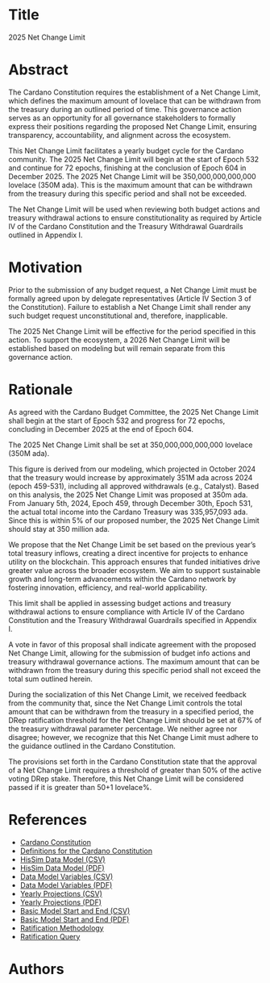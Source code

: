 # Title

2025 Net Change Limit

# Abstract

The Cardano Constitution requires the establishment of a Net Change Limit, which defines the maximum amount of lovelace that can be withdrawn from the treasury during an outlined period of time. This governance action serves as an opportunity for all governance stakeholders to formally express their positions regarding the proposed Net Change Limit, ensuring transparency, accountability, and alignment across the ecosystem.

This Net Change Limit facilitates a yearly budget cycle for the Cardano community. The 2025 Net Change Limit will begin at the start of Epoch 532 and continue for 72 epochs, finishing at the conclusion of Epoch 604 in December 2025. The 2025 Net Change Limit will be 350,000,000,000,000 lovelace (350M ada). This is the maximum amount that can be withdrawn from the treasury during this specific period and shall not be exceeded.

The Net Change Limit will be used when reviewing both budget actions and treasury withdrawal actions to ensure constitutionality as required by Article IV of the Cardano Constitution and the Treasury Withdrawal Guardrails outlined in Appendix I.

# Motivation

Prior to the submission of any budget request, a Net Change Limit must be formally agreed upon by delegate representatives (Article IV Section 3 of the Constitution). Failure to establish a Net Change Limit shall render any such budget request unconstitutional and, therefore, inapplicable.

The 2025 Net Change Limit will be effective for the period specified in this action. To support the ecosystem, a 2026 Net Change Limit will be established based on modeling but will remain separate from this governance action.

# Rationale

As agreed with the Cardano Budget Committee, the 2025 Net Change Limit shall begin at the start of Epoch 532 and progress for 72 epochs, concluding in December 2025 at the end of Epoch 604.

The 2025 Net Change Limit shall be set at 350,000,000,000,000 lovelace (350M ada).

This figure is derived from our modeling, which projected in October 2024 that the treasury would increase by approximately 351M ada across 2024 (epoch 459-531), including all approved withdrawals (e.g., Catalyst). Based on this analysis, the 2025 Net Change Limit was proposed at 350m ada. From January 5th, 2024, Epoch 459, through December 30th, Epoch 531, the actual total income into the Cardano Treasury was 335,957,093 ada. Since this is within 5% of our proposed number, the 2025 Net Change Limit should stay at 350 million ada.

We propose that the Net Change Limit be set based on the previous year’s total treasury inflows, creating a direct incentive for projects to enhance utility on the blockchain. This approach ensures that funded initiatives drive greater value across the broader ecosystem. We aim to support sustainable growth and long-term advancements within the Cardano network by fostering innovation, efficiency, and real-world applicability.

This limit shall be applied in assessing budget actions and treasury withdrawal actions to ensure compliance with Article IV of the Cardano Constitution and the Treasury Withdrawal Guardrails specified in Appendix I.

A vote in favor of this proposal shall indicate agreement with the proposed Net Change Limit, allowing for the submission of budget info actions and treasury withdrawal governance actions. The maximum amount that can be withdrawn from the treasury during this specific period shall not exceed the total sum outlined herein.

During the socialization of this Net Change Limit, we received feedback from the community that, since the Net Change Limit controls the total amount that can be withdrawn from the treasury in a specified period, the DRep ratification threshold for the Net Change Limit should be set at 67% of the treasury withdrawal parameter percentage. We neither agree nor disagree; however, we recognize that this Net Change Limit must adhere to the guidance outlined in the Cardano Constitution.

The provisions set forth in the Cardano Constitution state that the approval of a Net Change Limit requires a threshold of greater than 50% of the active voting DRep stake. Therefore, this Net Change Limit will be considered passed if it is greater than 50+1 lovelace%.

# References

- [Cardano Constitution](ipfs://bafkreiazhhawe7sjwuthcfgl3mmv2swec7sukvclu3oli7qdyz4uhhuvmy)
- [Definitions for the Cardano Constitution](ipfs://bafkreiewp5bgrdiesq6ft3qypykgcjhvfgpp4s5o4yrjrvko4wuhi4iecu)
- [HisSim Data Model (CSV)](ipfs://bafkreicbaiolimteghbwt54veiuw53nc3eaijudtboif2p6xlsr74myfxy)
- [HisSim Data Model (PDF)](ipfs://bafybeihms6haw35awizxa37kuo4qghgmjkldr6lvrcl26mdsk4f6rxdwv4)
- [Data Model Variables (CSV)](ipfs://bafkreidru733tfuhbldmpwe47hf7yh3amsoh7rtv6jjru2uzo5t7ptkpka)
- [Data Model Variables (PDF)](ipfs://bafkreic7z6n5kxwgr2zzdyxsmvbpav2xqwfplxsey62hfbvurlkz45vdpu)
- [Yearly Projections (CSV)](ipfs://bafkreicji6wtv64rkcjcqo6dpd4l4wawblnwhjd25syrvnkit4hlfhhskm)
- [Yearly Projections (PDF)](ipfs://bafkreib42tfamm6yd54yvxavy5j7bpp4pnwflj4mjcxak3da5yqwgtp3v4)
- [Basic Model Start and End (CSV)](ipfs://bafkreih4ty67ywifjsl4x3quwfun45vy2lrefg4iagmgw5v5r7e6c7tqfy)
- [Basic Model Start and End (PDF)](ipfs://bafkreiae4jbtet2dgkza7ossitbyfyaapccq5pfzuytqxque44di6xfkse)
- [Ratification Methodology](ipfs://bafkreicjvsluxjpim2pruzcxo34fnbwdvod4x3hhmmyhaghgiciofkgwva)
- [Ratification Query](ipfs://bafkreicpebo3nwrx367wxps3uypwnvvqbh4xiyhdfjs3l3nfjdfhjw7o4m)

# Authors


